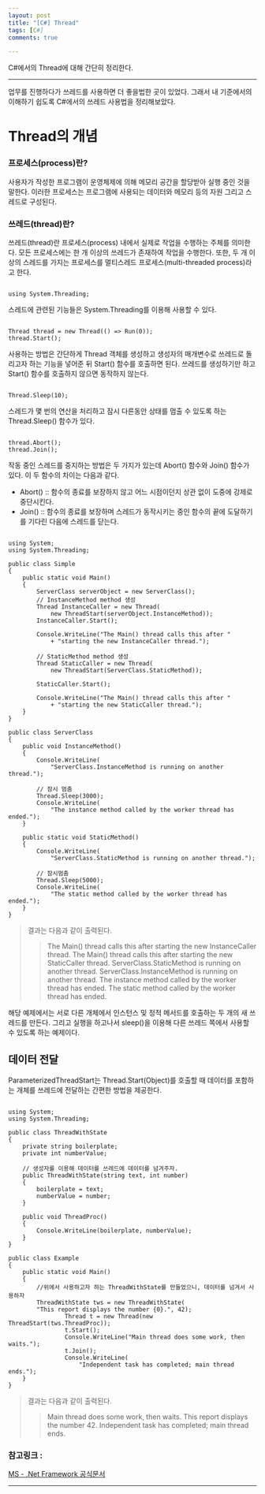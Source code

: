 ```yaml
---
layout: post
title: "[C#] Thread"
tags: [C#]
comments: true

---
```


C#에서의 Thread에 대해 간단히 정리한다.

---

업무를 진행하다가 쓰레드를 사용하면 더 좋을법한 곳이 있었다. 
그래서 내 기준에서의 이해하기 쉽도록 C#에서의 쓰레드 사용법을 정리해보았다.

# Thread의 개념

### 프로세스(process)란?
사용자가 작성한 프로그램이 운영체제에 의해 메모리 공간을 할당받아 실행 중인 것을 말한다.
이러한 프로세스는 프로그램에 사용되는 데이터와 메모리 등의 자원 그리고 스레드로 구성된다.

### 쓰레드(thread)란?
쓰레드(thread)란 프로세스(process) 내에서 실제로 작업을 수행하는 주체를 의미한다.
모든 프로세스에는 한 개 이상의 쓰레드가 존재하여 작업을 수행한다.
또한, 두 개 이상의 스레드를 가지는 프로세스를 멀티스레드 프로세스(multi-threaded process)라고 한다.

<pre><code class="C#">
using System.Threading;
</code></pre>

스레드에 관련된 기능들은 System.Threading를 이용해 사용할 수 있다.

<pre><code class="C#">
Thread thread = new Thread(() => Run(0));
thread.Start();
</code></pre>

사용하는 방법은 간단하게 Thread 객체를 생성하고 생성자의 매개변수로 쓰레드로 돌리고자 하는 기능을 넣어준 뒤 Start() 함수를 호출하면 된다. 
쓰레드를 생성하기만 하고 Start() 함수를 호출하지 않으면 동작하지 않는다.

<pre><code class="C#">
Thread.Sleep(10);
</code></pre>

스레드가 몇 번의 연산을 처리하고 잠시 다른동안 상태를 멈출 수 있도록 하는 Thread.Sleep() 함수가 있다.

<pre><code class="C#">
thread.Abort();
thread.Join();
</code></pre>

작동 중인 스레드를 중지하는 방법은 두 가지가 있는데 Abort() 함수와 Join() 함수가 있다. 이 두 함수의 차이는 다음과 같다.

* Abort() :: 함수의 종료를 보장하지 않고 어느 시점이던지 상관 없이 도중에 강제로 중단시킨다.
* Join() :: 함수의 종료를 보장하며 스레드가 동작시키는 중인 함수의 끝에 도달하기를 기다린 다음에 스레드를 닫는다.

<pre><code class="C#">
using System;
using System.Threading;

public class Simple
{
    public static void Main()
    {
        ServerClass serverObject = new ServerClass();
        // InstanceMethod method 생성
        Thread InstanceCaller = new Thread(
            new ThreadStart(serverObject.InstanceMethod));
        InstanceCaller.Start();

        Console.WriteLine("The Main() thread calls this after "
            + "starting the new InstanceCaller thread.");

        // StaticMethod method 생성
        Thread StaticCaller = new Thread(
            new ThreadStart(ServerClass.StaticMethod));

        StaticCaller.Start();

        Console.WriteLine("The Main() thread calls this after "
            + "starting the new StaticCaller thread.");
    }
}

public class ServerClass
{
    public void InstanceMethod()
    {
        Console.WriteLine(
            "ServerClass.InstanceMethod is running on another thread.");

        // 잠시 멈춤
        Thread.Sleep(3000);
        Console.WriteLine(
            "The instance method called by the worker thread has ended.");
    }

    public static void StaticMethod()
    {
        Console.WriteLine(
            "ServerClass.StaticMethod is running on another thread.");

        // 잠시멈춤
        Thread.Sleep(5000);
        Console.WriteLine(
            "The static method called by the worker thread has ended.");
    }
}
</code></pre>

>결과는 다음과 같이 출력된다.
>>    The Main() thread calls this after starting the new InstanceCaller thread.
>>    The Main() thread calls this after starting the new StaticCaller thread.
>>    ServerClass.StaticMethod is running on another thread.
>>    ServerClass.InstanceMethod is running on another thread.
>>    The instance method called by the worker thread has ended.
>>    The static method called by the worker thread has ended.

해당 예제에서는 서로 다른 개체에서 인스턴스 및 정적 메서드를 호출하는 두 개의 새 쓰레드를 만든다.
그리고 실행을 하고나서 sleep()을 이용해 다른 쓰레드 쪽에서 사용할 수 있도록 하는 예제이다.

## 데이터 전달
ParameterizedThreadStart는 Thread.Start(Object)를 호출할 때 데이터를 포함하는 개체를 쓰레드에 전달하는 간편한 방법을 제공한다.

<pre><code class="C#">
using System;
using System.Threading;

public class ThreadWithState
{
    private string boilerplate;
    private int numberValue;

    // 생성자를 이용해 데이터를 쓰레드에 데이터를 넘겨주자.
    public ThreadWithState(string text, int number)
    {
        boilerplate = text;
        numberValue = number;
    }

    public void ThreadProc()
    {
        Console.WriteLine(boilerplate, numberValue);
    }
}

public class Example
{
    public static void Main()
    {
        //위에서 사용하고자 하는 ThreadWithState를 만들었으니, 데이터를 넘겨서 사용하자
        ThreadWithState tws = new ThreadWithState(
        "This report displays the number {0}.", 42);
                Thread t = new Thread(new ThreadStart(tws.ThreadProc));
                t.Start();
                Console.WriteLine("Main thread does some work, then waits.");
                t.Join();
                Console.WriteLine(
                    "Independent task has completed; main thread ends.");
    }
}
</code></pre>

>결과는 다음과 같이 출력된다.
>>    Main thread does some work, then waits.
>>    This report displays the number 42.
>>    Independent task has completed; main thread ends.

### 참고링크 : 

<a href="https://docs.microsoft.com/ko-kr/dotnet/standard/threading/using-threads-and-threading">MS - .Net Framework 공식문서</a>

---
